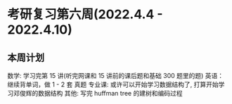 # 考研复习第六周(2022.4.4 - 2022.4.10)
## 本周计划
数学: 学习完第 15 讲(听完网课和 15 讲前的课后题和基础 300 题里的题)
英语：继续背单词，做 1 - 2 套 真题
专业课: 或许可以开始学习数据结构了, 打算开始学习邓俊辉的数据结构
其他: 写完 huffman tree 的建树和编码过程